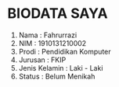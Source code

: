 # BIODATA SAYA
1. Nama : Fahrurrazi
2. NIM  : 1910131210002
3. Prodi : Pendidikan Komputer
4. Jurusan : FKIP
5. Jenis Kelamin : Laki - Laki
6. Status : Belum Menikah
